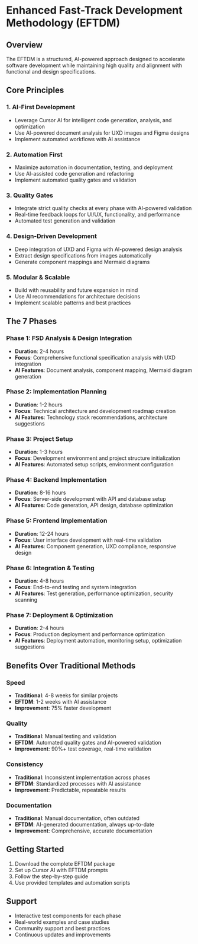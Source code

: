 # Enhanced Fast-Track Development Methodology (EFTDM)

## Overview
The EFTDM is a structured, AI-powered approach designed to accelerate software development while maintaining high quality and alignment with functional and design specifications.

## Core Principles

### 1. AI-First Development
- Leverage Cursor AI for intelligent code generation, analysis, and optimization
- Use AI-powered document analysis for UXD images and Figma designs
- Implement automated workflows with AI assistance

### 2. Automation First
- Maximize automation in documentation, testing, and deployment
- Use AI-assisted code generation and refactoring
- Implement automated quality gates and validation

### 3. Quality Gates
- Integrate strict quality checks at every phase with AI-powered validation
- Real-time feedback loops for UI/UX, functionality, and performance
- Automated test generation and validation

### 4. Design-Driven Development
- Deep integration of UXD and Figma with AI-powered design analysis
- Extract design specifications from images automatically
- Generate component mappings and Mermaid diagrams

### 5. Modular & Scalable
- Build with reusability and future expansion in mind
- Use AI recommendations for architecture decisions
- Implement scalable patterns and best practices

## The 7 Phases

### Phase 1: FSD Analysis & Design Integration
- **Duration**: 2-4 hours
- **Focus**: Comprehensive functional specification analysis with UXD integration
- **AI Features**: Document analysis, component mapping, Mermaid diagram generation

### Phase 2: Implementation Planning
- **Duration**: 1-2 hours
- **Focus**: Technical architecture and development roadmap creation
- **AI Features**: Technology stack recommendations, architecture suggestions

### Phase 3: Project Setup
- **Duration**: 1-3 hours
- **Focus**: Development environment and project structure initialization
- **AI Features**: Automated setup scripts, environment configuration

### Phase 4: Backend Implementation
- **Duration**: 8-16 hours
- **Focus**: Server-side development with API and database setup
- **AI Features**: Code generation, API design, database optimization

### Phase 5: Frontend Implementation
- **Duration**: 12-24 hours
- **Focus**: User interface development with real-time validation
- **AI Features**: Component generation, UXD compliance, responsive design

### Phase 6: Integration & Testing
- **Duration**: 4-8 hours
- **Focus**: End-to-end testing and system integration
- **AI Features**: Test generation, performance optimization, security scanning

### Phase 7: Deployment & Optimization
- **Duration**: 2-4 hours
- **Focus**: Production deployment and performance optimization
- **AI Features**: Deployment automation, monitoring setup, optimization suggestions

## Benefits Over Traditional Methods

### Speed
- **Traditional**: 4-8 weeks for similar projects
- **EFTDM**: 1-2 weeks with AI assistance
- **Improvement**: 75% faster development

### Quality
- **Traditional**: Manual testing and validation
- **EFTDM**: Automated quality gates and AI-powered validation
- **Improvement**: 90%+ test coverage, real-time validation

### Consistency
- **Traditional**: Inconsistent implementation across phases
- **EFTDM**: Standardized processes with AI assistance
- **Improvement**: Predictable, repeatable results

### Documentation
- **Traditional**: Manual documentation, often outdated
- **EFTDM**: AI-generated documentation, always up-to-date
- **Improvement**: Comprehensive, accurate documentation

## Getting Started
1. Download the complete EFTDM package
2. Set up Cursor AI with EFTDM prompts
3. Follow the step-by-step guide
4. Use provided templates and automation scripts

## Support
- Interactive test components for each phase
- Real-world examples and case studies
- Community support and best practices
- Continuous updates and improvements
